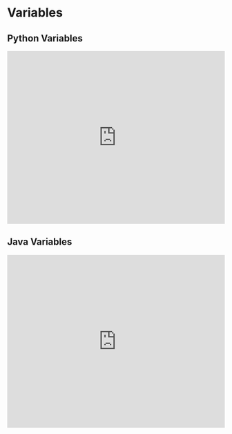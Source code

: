 # Variables

## Python Variables
<iframe height="400px" width="100%" src="https://repl.it/@pambrose/PythonVariables?lite=true" scrolling="no" frameborder="no" allowtransparency="true" allowfullscreen="true" sandbox="allow-forms allow-pointer-lock allow-popups allow-same-origin allow-scripts allow-modals"></iframe>

## Java Variables
<iframe height="400px" width="100%" src="https://repl.it/@pambrose/JavaVariables?lite=true" scrolling="no" frameborder="no" allowtransparency="true" allowfullscreen="true" sandbox="allow-forms allow-pointer-lock allow-popups allow-same-origin allow-scripts allow-modals"></iframe>
